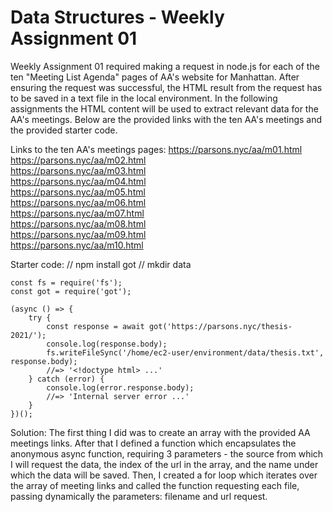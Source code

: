 # Data Structures - Weekly Assignment 01

Weekly Assignment 01 required making a request in node.js for each of the ten "Meeting List Agenda" pages of AA's website for Manhattan. After ensuring the request was successful, the HTML result from the request has to be saved in a text file in the local environment. In the following assignments the HTML content will be used to extract relevant data for the AA's meetings. Below are the provided links with the ten AA's meetings and the provided starter code.

Links to the ten AA's meetings pages:
    https://parsons.nyc/aa/m01.html  
    https://parsons.nyc/aa/m02.html  
    https://parsons.nyc/aa/m03.html  
    https://parsons.nyc/aa/m04.html  
    https://parsons.nyc/aa/m05.html  
    https://parsons.nyc/aa/m06.html  
    https://parsons.nyc/aa/m07.html  
    https://parsons.nyc/aa/m08.html  
    https://parsons.nyc/aa/m09.html  
    https://parsons.nyc/aa/m10.html 

Starter code:
    // npm install got
    // mkdir data
    
    const fs = require('fs');
    const got = require('got');
    
    (async () => {
    	try {
    		const response = await got('https://parsons.nyc/thesis-2021/');
    		console.log(response.body);
    		fs.writeFileSync('/home/ec2-user/environment/data/thesis.txt', response.body);
    		//=> '<!doctype html> ...'
    	} catch (error) {
    		console.log(error.response.body);
    		//=> 'Internal server error ...'
    	}
    })();

Solution:
The first thing I did was to create an array with the provided AA meetings links. After that I defined a function which encapsulates the anonymous async function, requiring 3 parameters - the source from which I will request the data, the index of the url in the array, and the name under which the data will be saved. Then, I created a for loop which iterates over the array of meeting links and called the function requesting each file, passing dynamically the parameters: filename and url request. 

